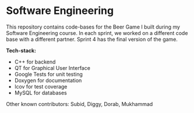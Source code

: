 # Software Engineering

This repository contains code-bases for the Beer Game I built during my Software Engineering course. In each sprint, we worked on a different code base with a different partner. Sprint 4 has the final version of the game.

**Tech-stack:**

- C++ for backend
- QT for Graphical User Interface
- Google Tests for unit testing
- Doxygen for documentation
- lcov for test coverage
- MySQL for databases

Other known contributors: Subid, Diggy, Dorab, Mukhammad